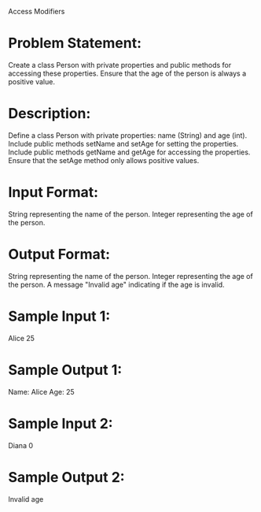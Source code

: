 Access Modifiers

# Problem Statement:
Create a class Person with private properties and public methods for accessing these properties. Ensure that the age of the person is always a positive value.

# Description:
Define a class Person with private properties: name (String) and age (int).
Include public methods setName and setAge for setting the properties.
Include public methods getName and getAge for accessing the properties.
Ensure that the setAge method only allows positive values.

# Input Format:
String representing the name of the person.
Integer representing the age of the person.
# Output Format:
String representing the name of the person.
Integer representing the age of the person.
A message "Invalid age" indicating if the age is invalid.

# Sample Input 1:
Alice
25
# Sample Output 1:
Name: Alice
Age: 25

# Sample Input 2:
Diana
0
# Sample Output 2:
Invalid age
